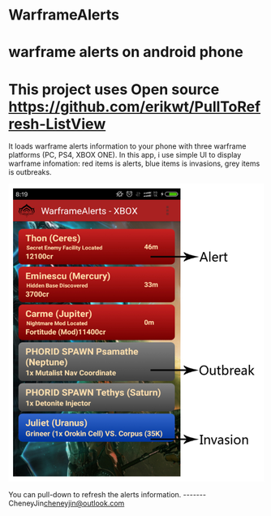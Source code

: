 # WarframeAlerts
# warframe alerts on android phone
# This project uses Open source https://github.com/erikwt/PullToRefresh-ListView

It loads warframe alerts information to your phone with three warframe platforms (PC, PS4, XBOX ONE).
In this app, i use simple UI to display warframe infomation:
  red items is alerts,
  blue items is invasions,
  grey items is outbreaks.


![screenshot](./Screenshot_persional.cheneyjin.warframealerts.jpg)


You can pull-down to refresh the alerts information.
                                                                      -------CheneyJin<cheneyjin@outlook.com>
